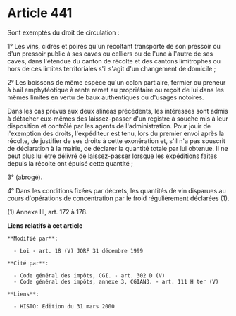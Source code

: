 # Article 441

Sont exemptés du droit de circulation :

1° Les vins, cidres et poirés qu'un récoltant transporte de son pressoir ou d'un pressoir public à ses caves ou celliers ou
de l'une à l'autre de ses caves, dans l'étendue du canton de récolte et des cantons limitrophes ou hors de ces limites
territoriales s'il s'agit d'un changement de domicile ; 

2° Les boissons de même espèce qu'un colon partiaire, fermier ou preneur à bail emphytéotique à rente remet au propriétaire
ou reçoit de lui dans les mêmes limites en vertu de baux authentiques ou d'usages notoires. 

Dans les cas prévus aux deux alinéas précédents, les intéressés sont admis à détacher eux-mêmes des laissez-passer d'un
registre à souche mis à leur disposition et contrôlé par les agents de l'administration. Pour jouir de l'exemption des
droits, l'expéditeur est tenu, lors du premier envoi après la récolte, de justifier de ses droits à cette exonération et,
s'il n'a pas souscrit de déclaration à la mairie, de déclarer la quantité totale par lui obtenue. Il ne peut plus lui être
délivré de laissez-passer lorsque les expéditions faites depuis la récolte ont épuisé cette quantité ; 

3° (abrogé).

4° Dans les conditions fixées par décrets, les quantités de vin disparues au cours d'opérations de concentration par le froid
régulièrement déclarées (1).

(1) Annexe III, art. 172 à 178.

**Liens relatifs à cet article**

	**Modifié par**:

	  - Loi - art. 18 (V) JORF 31 décembre 1999

	**Cité par**:

	  - Code général des impôts, CGI. - art. 302 D (V)
	  - Code général des impôts, annexe 3, CGIAN3. - art. 111 H ter (V)

	**Liens**:

	  - HISTO: Edition du 31 mars 2000
